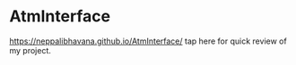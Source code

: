 # AtmInterface
 https://neppalibhavana.github.io/AtmInterface/ tap here for quick review of my project.
